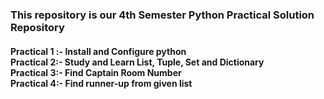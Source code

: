 <h3>This repository is our 4th Semester Python Practical Solution Repository</h3>
  
  <h4> <b>Practical 1 :- </b> Install and Configure python <br>
    <b>Practical 2:- </b> Study and Learn List, Tuple, Set and Dictionary <br>
    <b>Practical 3:- </b>Find Captain Room Number <br>
    <b>Practical 4:- </b>Find runner-up from given list <br>
 </h4>
